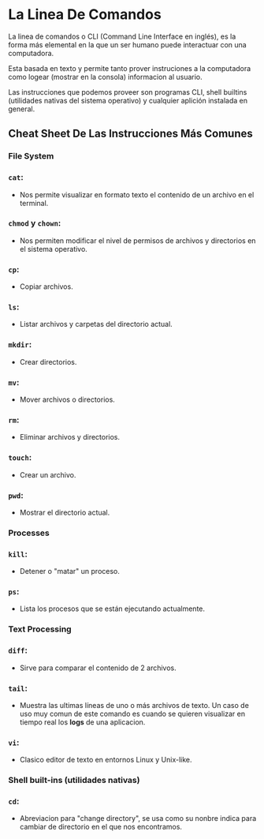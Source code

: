# La Linea De Comandos

La linea de comandos o CLI (Command Line Interface en inglés), es la forma más elemental en la que un ser humano puede interactuar con una computadora.

Esta basada en texto y permite tanto prover instruciones a la computadora como logear (mostrar en la consola) informacion al usuario.

Las instrucciones que podemos proveer son programas CLI, shell builtins (utilidades nativas del sistema operativo) y cualquier aplición instalada en general.

## Cheat Sheet De Las Instrucciones Más Comunes

### File System

### `cat`: 
- Nos permite visualizar en formato texto el contenido de un archivo en el terminal.

### `chmod` y `chown`: 
- Nos permiten modificar el nivel de permisos de archivos y directorios  en el sistema operativo.

### `cp`: 
- Copiar archivos.

### `ls`: 
- Listar archivos y carpetas del directorio actual.

### `mkdir`: 
- Crear directorios.

### `mv`: 
- Mover archivos o directorios.

### `rm`: 
- Eliminar archivos y directorios.

### `touch`: 
- Crear un archivo.

### `pwd`: 
- Mostrar el directorio actual.

### Processes

### `kill`: 
- Detener o "matar" un proceso.

### `ps`: 
- Lista los procesos que se están ejecutando actualmente.

### Text Processing

### `diff`: 
- Sirve para comparar el contenido de 2 archivos.

### `tail`: 
- Muestra las ultimas líneas de uno o más archivos de texto. Un caso de uso muy comun de este comando es cuando se quieren visualizar en tiempo real los **logs** de una aplicacion.

### `vi`: 
- Clasico editor de texto en entornos Linux y Unix-like.

### Shell built-ins (utilidades nativas)

### `cd`: 
- Abreviacion para "change directory", se usa como su nonbre indica para cambiar de directorio en el que nos encontramos.
